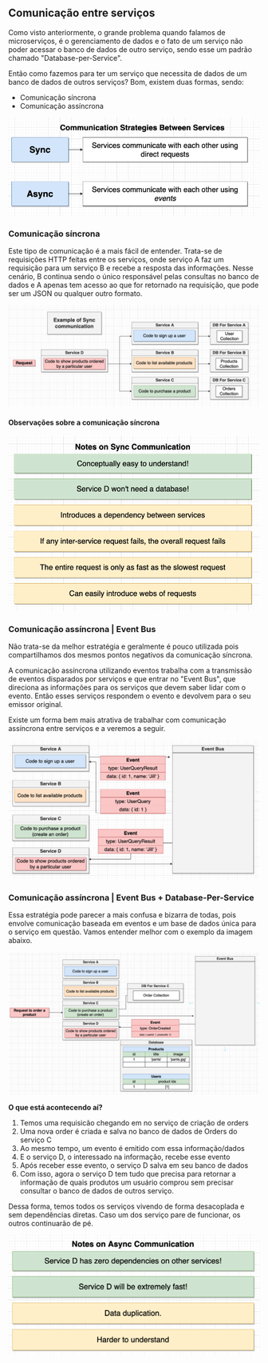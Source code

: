 ## Comunicação entre serviços

Como visto anteriormente, o grande problema quando falamos de microserviços, é o gerenciamento de dados e o fato de um serviço não poder acessar o banco de dados de outro serviço, sendo esse um padrão chamado "Database-per-Service".

Então como fazemos para ter um serviço que necessita de dados de um banco de dados de outros serviços? Bom, existem duas formas, sendo:

* Comunicação síncrona
* Comunicação assíncrona

![](../images/tipos_comunicacoes.png)

### Comunicação síncrona

Este tipo de comunicação é a mais fácil de entender. Trata-se de requisições HTTP feitas entre os serviços, onde serviço A faz um requisição para um serviço B e recebe a resposta das informações. Nesse cenário, B continua sendo o único responsável pelas consultas no banco de dados e A apenas tem acesso ao que for retornado na requisição, que pode ser um JSON ou qualquer outro formato.

![](../images/exemplo_comunicacao_sincrona.png)

#### Observações sobre a comunicação síncrona

![](../images/detalhes_comunicacao_sincrona.png)


### Comunicação assíncrona | Event Bus

Não trata-se da melhor estratégia e geralmente é pouco utilizada pois compartilhamos dos mesmos pontos negativos da comunicação síncrona.

A comunicação assíncrona utilizando eventos trabalha com a transmissão de eventos disparados por serviços e que entrar no "Event Bus", que direciona as informações para os serviços que devem saber lidar com o evento. Então esses serviços respondem o evento e devolvem para o seu emissor original.

Existe um forma bem mais atrativa de trabalhar com comunicação assíncrona entre serviços e a veremos a seguir.

![](../images/comunicacao_async_event_bus.png)

### Comunicação assíncrona | Event Bus + Database-Per-Service

Essa estratégia pode parecer a mais confusa e bizarra de todas, pois envolve comunicação baseada em eventos e um base de dados única para o serviço em questão. Vamos entender melhor com o exemplo da imagem abaixo.

![](../images/comunicacao_async_event_database.png)

__O que está acontecendo aí?__

1) Temos uma requisicão chegando em no serviço de criação de orders
2) Uma nova order é criada e salva no banco de dados de Orders do serviço C
3) Ao mesmo tempo, um evento é emitido com essa informação/dados
4) E o serviço D, o interessado na informação, recebe esse evento
5) Após receber esse evento, o serviço D salva em seu banco de dados 
6) Com isso, agora o serviço D tem tudo que precisa para retornar a informação de quais produtos um usuário comprou sem precisar consultar o banco de dados de outros serviço.

Dessa forma, temos todos os serviços vivendo de forma desacoplada e sem dependências diretas. 
Caso um dos serviço pare de funcionar, os outros continuarão de pé. 

![](../images/pros_contras_async_event_database.png)